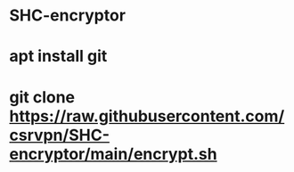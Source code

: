 # SHC-encryptor
# apt install git
# git clone https://raw.githubusercontent.com/csrvpn/SHC-encryptor/main/encrypt.sh
